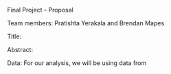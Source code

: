 Final Project - Proposal

Team members: Pratishta Yerakala and Brendan Mapes

Title: 

Abstract: 

Data: For our analysis, we will be using data from 
